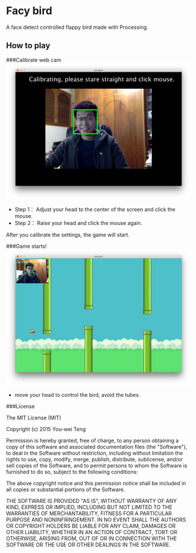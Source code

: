 # Facy bird
A face detect controlled flappy bird made with Processing.

## How to play

###Calibrate web cam
![](https://raw.githubusercontent.com/youweit/FacyBird/master/Screenshots/Screenshot-1.png)

- Step 1： Adjust your head to the center of the screen and click the mouse. 
- Step 2： Raise your head and click the mouse again.

After you calibrate the settings, the game will start.

###Game starts!
![](https://raw.githubusercontent.com/youweit/FacyBird/master/Screenshots/Screenshot-2.png)

- move your head to control the bird, avoid the tubes.


###License

The MIT License (MIT)

Copyright (c) 2015 You-wei Teng

Permission is hereby granted, free of charge, to any person obtaining a copy
of this software and associated documentation files (the "Software"), to deal
in the Software without restriction, including without limitation the rights
to use, copy, modify, merge, publish, distribute, sublicense, and/or sell
copies of the Software, and to permit persons to whom the Software is
furnished to do so, subject to the following conditions:

The above copyright notice and this permission notice shall be included in all
copies or substantial portions of the Software.

THE SOFTWARE IS PROVIDED "AS IS", WITHOUT WARRANTY OF ANY KIND, EXPRESS OR
IMPLIED, INCLUDING BUT NOT LIMITED TO THE WARRANTIES OF MERCHANTABILITY,
FITNESS FOR A PARTICULAR PURPOSE AND NONINFRINGEMENT. IN NO EVENT SHALL THE
AUTHORS OR COPYRIGHT HOLDERS BE LIABLE FOR ANY CLAIM, DAMAGES OR OTHER
LIABILITY, WHETHER IN AN ACTION OF CONTRACT, TORT OR OTHERWISE, ARISING FROM,
OUT OF OR IN CONNECTION WITH THE SOFTWARE OR THE USE OR OTHER DEALINGS IN THE
SOFTWARE.



